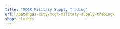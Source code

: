 ```yaml
---
title: "MCGR Military Supply Trading"
url: /batangas-city/mcgr-military-supply-trading/
shop: clothes
---
```

